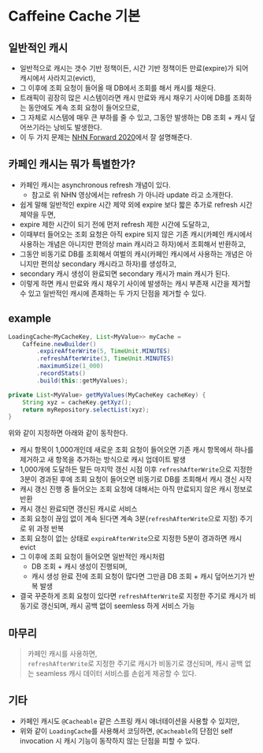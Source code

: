 # Caffeine Cache 기본

## 일반적인 캐시

- 일반적으로 캐시는 갯수 기반 정책이든, 시간 기반 정책이든 만료(expire)가 되어 캐시에서 사라지고(evict),
- 그 이후에 조회 요청이 들어올 때 DB에서 조회를 해서 캐시를 채운다.
- 트래픽이 굉장히 많은 시스템이라면 캐시 만료와 캐시 채우기 사이에 DB를 조회하는 동안에도 계속 조회 요청이 들어오므로,
- 그 자체로 시스템에 매우 큰 부하를 줄 수 있고, 그동안 발생하는 DB 조회 + 캐시 덮어쓰기라는 낭비도 발생한다.
- 이 두 가지 문제는 [NHN Forward 2020](https://youtu.be/KxQbCy3M7Ik?si=Pb8OKHcPHQoop6nP)에서 잘 설명해준다.

## 카페인 캐시는 뭐가 특별한가?

- 카페인 캐시는 asynchronous refresh 개념이 있다.
  - 참고로 위 NHN 영상에서는 refresh 가 아니라 update 라고 소개한다.
- 쉽게 말해 일반적인 expire 시간 제약 외에 expire 보다 짧은 추가로 refresh 시간 제약을 두면,
- expire 제한 시간이 되기 전에 먼저 refresh 제한 시간에 도달하고,
- 이때부터 들어오는 조회 요청은 아직 expire 되지 않은 기존 캐시(카페인 캐시에서 사용하는 개념은 아니지만 편의상 main 캐시라고 하자)에서 조회해서 반환하고,
- 그동안 비동기로 DB를 조회해서 여벌의 캐시(카페인 캐시에서 사용하는 개념은 아니지만 편의상 secondary 캐시라고 하자)를 생성하고,
- secondary 캐시 생성이 완료되면 secondary 캐시가 main 캐시가 된다.
- 이렇게 하면 캐시 만료와 캐시 채우기 사이에 발생하는 캐시 부존재 시간을 제거할 수 있고 일반적인 캐시에 존재하는 두 가지 단점을 제거할 수 있다.

## example

```java
LoadingCache<MyCacheKey, List<MyValue>> myCache =
    Caffeine.newBuilder()
        .expireAfterWrite(5, TimeUnit.MINUTES)
        .refreshAfterWrite(3, TimeUnit.MINUTES)
        .maximumSize(1_000)
        .recordStats()
        .build(this::getMyValues);

private List<MyValue> getMyValues(MyCacheKey cacheKey) {
    String xyz = cacheKey.getXyz();
    return myRepository.selectList(xyz);
}
```

위와 같이 지정하면 아래와 같이 동작한다.

- 캐시 항목이 1,000개인데 새로운 조회 요청이 들어오면 기존 캐시 항목에서 하나를 제거하고 새 항목을 추가하는 방식으로 캐시 업데이트 발생
- 1,000개에 도달하든 말든 마지막 갱신 시점 이후 `refreshAfterWrite`으로 지정한 3분이 경과된 후에 조회 요청이 들어오면 비동기로 DB를 조회해서 캐시 갱신 시작
- 캐시 갱신 진행 중 들어오는 조회 요청에 대해서는 아직 만료되지 않은 캐시 정보로 반환
- 캐시 갱신 완료되면 갱신된 캐시로 서비스
- 조회 요청이 끊임 없이 계속 된다면 계속 3분(`refreshAfterWrite`으로 지정) 주기로 위 과정 반복
- 조회 요청이 없는 상태로 `expireAfterWrite`으로 지정한 5분이 경과하면 캐시 evict
- 그 이후에 조회 요청이 들어오면 일반적인 캐시처럼
  - DB 조회 + 캐시 생성이 진행되며,
  - 캐시 생성 완료 전에 조회 요청이 많다면 그만큼 DB 조회 + 캐시 덮어쓰기가 반복 발생
- 결국 꾸준하게 조회 요청이 있다면 `refreshAfterWrite`로 지정한 주기로 캐시가 비동기로 갱신되며, 캐시 공백 없이 seemless 하게 서비스 가능


## 마무리

>카페인 캐시를 사용하면,  
>`refreshAfterWrite`로 지정한 주기로 캐시가 비동기로 갱신되며, 캐시 공백 없는 seamless 캐시 데이터 서비스를 손쉽게 제공할 수 있다.


## 기타

- 카페인 캐시도 `@Cacheable` 같은 스프링 캐시 애너테이션을 사용할 수 있지만,
- 위와 같이 `LoadingCache`를 사용해서 코딩하면, `@Cacheable`의 단점인 self invocation 시 캐시 기능이 동작하지 않는 단점을 피할 수 있다.
